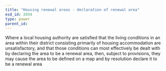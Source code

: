 ```yaml
---
title: "Housing renewal areas - declaration of renewal area"
esd_id: 2034
type: power
parent_id:  
---
```


Where a local housing authority are satisfied that the living conditions in an area within their district consisting primarily of housing accommodation are unsatisfactory, and that those conditions can most effectively be dealt with by declaring the area to be a renewal area, then, subject to provisions, they may cause the area to be defined on a map and by resolution declare it to be a renewal area 

